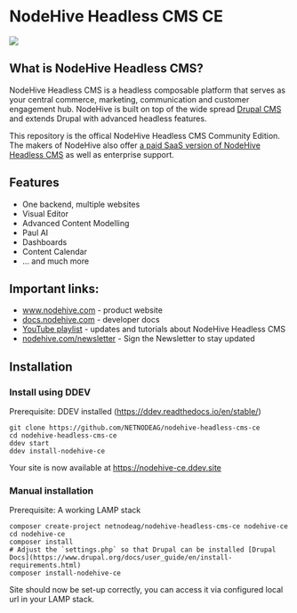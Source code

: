 # NodeHive Headless CMS CE

[<img src="https://netnode.nodehive.app/sites/default/files/2024-05/nodehive_spaces.png" style="max-width:800px">](https://www.nodehive.com)

## What is NodeHive Headless CMS?

NodeHive Headless CMS is a headless composable platform that serves as your central commerce, marketing, communication and customer engagement hub. NodeHive is built on top of the wide spread [Drupal CMS](https://www.drupal.org) and extends Drupal with advanced headless features.

This repository is the offical NodeHive Headless CMS Community Edition. The makers of NodeHive also offer [a paid SaaS version of NodeHive Headless CMS](https://www.nodehive.com/saas-pricing) as well as enterprise support.



## Features
- One backend, multiple websites
- Visual Editor
- Advanced Content Modelling
- Paul AI
- Dashboards
- Content Calendar
- ... and much more

## Important links:
- www.nodehive.com - product website
- [docs.nodehive.com](https://docs.nodehive.com) - developer docs
- [YouTube playlist](https://www.youtube.com/playlist?list=PLx8ET0RIaWG2NcK6TiM7fC3TOOkejYNzF) - updates and tutorials about NodeHive Headless CMS
- [nodehive.com/newsletter](https://www.nodehive.com/newsletter) - Sign the Newsletter to stay updated

## Installation

### Install using DDEV

Prerequisite: DDEV installed (https://ddev.readthedocs.io/en/stable/)

```
git clone https://github.com/NETNODEAG/nodehive-headless-cms-ce
cd nodehive-headless-cms-ce
ddev start
ddev install-nodehive-ce
```
Your site is now available at https://nodehive-ce.ddev.site

### Manual installation

Prerequisite: A working LAMP stack

```
composer create-project netnodeag/nodehive-headless-cms-ce nodehive-ce
cd nodehive-ce
composer install
# Adjust the `settings.php` so that Drupal can be installed [Drupal Docs](https://www.drupal.org/docs/user_guide/en/install-requirements.html)
composer install-nodehive-ce
```
Site should now be set-up correctly, you can access it via configured local url in your LAMP stack.